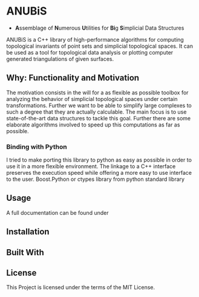 # ANUBiS

* **A**ssemblage of **N**umerous **U**tilities for **Bi**g **S**implicial Data Structures

ANUBiS is a C++ library of high-performance algorithms for computing topological invariants of point sets and simplicial topological spaces. It can be used as a tool for topological data analysis or plotting computer generated triangulations of given surfaces.

## Why: Functionality and Motivation

The motivation consists in the will for a as flexible as possible toolbox for analyzing the behavior of simplicial topological spaces under certain transformations. Further we want to be able to simplify large complexes to such a degree that they are actually calculable. The main focus is to use state-of-the-art data structures to tackle this goal. Further there are some elaborate algorithms involved to speed up this computations as far as possible.

### Binding with Python

I tried to make porting this library to python as easy as possible in order to use it in a more flexible environment. The linkage to a C++ interface preserves the execution speed while offering a more easy to use interface to the user. Boost.Python or ctypes library from python standard library

## Usage

A full documentation can be found under

## Installation

## Built With

## License

This Project is licensed under the terms of the MIT License.

